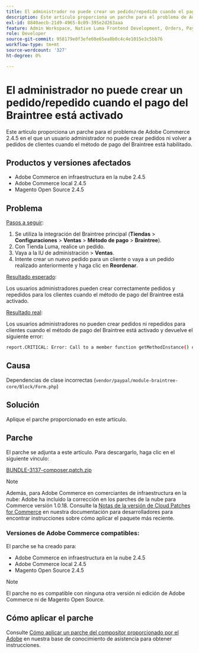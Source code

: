 ```yaml
---
title: El administrador no puede crear un pedido/repedido cuando el pago del Braintree está activado
description: Este artículo proporciona un parche para el problema de Adobe Commerce 2.4.5 en el que un usuario administrador no puede crear pedidos ni volver a pedidos de clientes cuando el método de pago del Braintree está habilitado.
exl-id: 8840aecb-21d9-4965-8c09-395e2d263aaa
feature: Admin Workspace, Native Luma Frontend Development, Orders, Payments
role: Developer
source-git-commit: 958179e0f3efe08e65ea8b0c4c4e1015e3c5bb76
workflow-type: tm+mt
source-wordcount: '327'
ht-degree: 0%

---
```


# El administrador no puede crear un pedido/repedido cuando el pago del Braintree está activado

Este artículo proporciona un parche para el problema de Adobe Commerce 2.4.5 en el que un usuario administrador no puede crear pedidos ni volver a pedidos de clientes cuando el método de pago del Braintree está habilitado.

## Productos y versiones afectados

* Adobe Commerce en infraestructura en la nube 2.4.5
* Adobe Commerce local 2.4.5
* Magento Open Source 2.4.5

## Problema

<u>Pasos a seguir</u>:

1. Se utiliza la integración del Braintree principal (**Tiendas** > **Configuraciones** > **Ventas** > **Método de pago** > **Braintree**).
1. Con Tienda Luma, realice un pedido.
1. Vaya a la IU de administración > **Ventas**.
1. Intente crear un nuevo pedido para un cliente o vaya a un pedido realizado anteriormente y haga clic en **Reordenar**.

<u>Resultado esperado</u>:

Los usuarios administradores pueden crear correctamente pedidos y repedidos para los clientes cuando el método de pago del Braintree está activado.

<u>Resultado real</u>:

Los usuarios administradores no pueden crear pedidos ni repedidos para clientes cuando el método de pago del Braintree está activado y devuelve el siguiente error:

```bash
report.CRITICAL: Error: Call to a member function getMethodInstance() on null in /app/vendor/paypal/module-braintree-core/Block/Form.php:174
```

## Causa

Dependencias de clase incorrectas (`vendor/paypal/module-braintree-core/Block/Form.php`)

## Solución

Aplique el parche proporcionado en este artículo.

## Parche

El parche se adjunta a este artículo. Para descargarlo, haga clic en el siguiente vínculo:

[BUNDLE-3137-composer.patch.zip](assets/BUNDLE-3137-composer.patch.zip)

>[!NOTE]
>
>Además, para Adobe Commerce en comerciantes de infraestructura en la nube: Adobe ha incluido la corrección en los parches de la nube para Commerce versión 1.0.18. Consulte la [Notas de la versión de Cloud Patches for Commerce](https://devdocs.magento.com/cloud/release-notes/mcp-release-notes.html) en nuestra documentación para desarrolladores para encontrar instrucciones sobre cómo aplicar el paquete más reciente.

### Versiones de Adobe Commerce compatibles:

El parche se ha creado para:

* Adobe Commerce en infraestructura en la nube 2.4.5
* Adobe Commerce local 2.4.5
* Magento Open Source 2.4.5

>[!NOTE]
>
>El parche no es compatible con ninguna otra versión ni edición de Adobe Commerce ni de Magento Open Source.

## Cómo aplicar el parche

Consulte [Cómo aplicar un parche del compositor proporcionado por el Adobe](/help/how-to/general/how-to-apply-a-composer-patch-provided-by-magento.md) en nuestra base de conocimiento de asistencia para obtener instrucciones.
